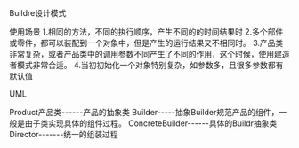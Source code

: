 
Buildre设计模式


使用场景
1.相同的方法，不同的执行顺序，产生不同的的时间结果时
2.多个部件或零件，都可以装配到一个对象中，但是产生的运行结果又不相同时。
3.产品类非常复杂，或者产品类中的调用参数不同产生了不同的作用，这个时候，使用建造者模式非常合适。
4.当初初始化一个对象特别复杂，如参数多，且很多参数都有默认值



UML 

Product产品类------产品的抽象类
Builder-----抽象Builder规范产品的组件，一般是由子类实现具体的组件过程。
ConcreteBuilder------具体的Buildr抽象类
Director-------统一的组装过程